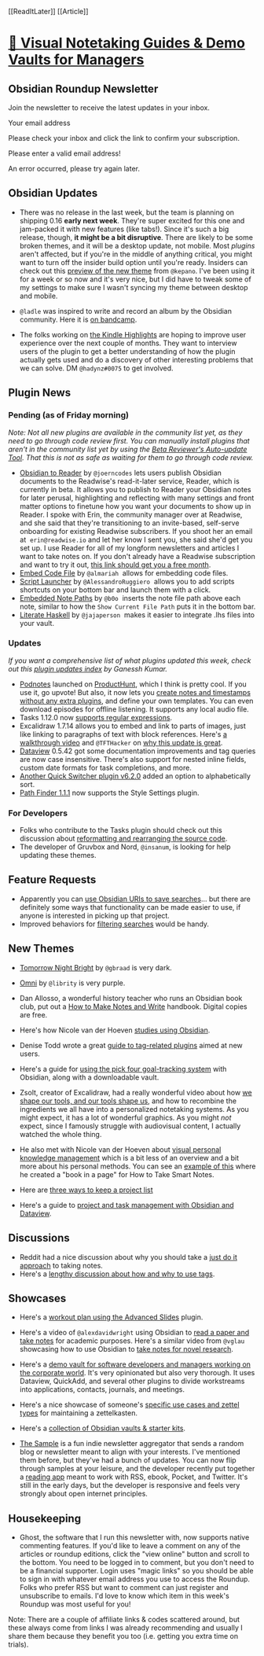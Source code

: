 [[ReadItLater]] [[Article]]

# [🌠 Visual Notetaking Guides & Demo Vaults for Managers](https://www.obsidianroundup.org/2022-08-27/)

## Obsidian Roundup Newsletter

Join the newsletter to receive the latest updates in your inbox.

Your email address

Please check your inbox and click the link to confirm your subscription.

Please enter a valid email address!

An error occurred, please try again later.

## Obsidian Updates

-   There was no release in the last week, but the team is planning on shipping 0.16 **early next week**. They're super excited for this one and jam-packed it with new features (like tabs!). Since it's such a big release, though, **it might be a bit disruptive**. There are likely to be some broken themes, and it will be a desktop update, not mobile. Most *plugins* aren't affected, but if you're in the middle of anything critical, you might want to turn off the insider build option until you're ready. Insiders can check out this [preview of the new theme](https://discord.com/channels/686053708261228577/716028884885307432/1012786039624040518) from `@kepano`. I've been using it for a week or so now and it's very nice, but I did have to tweak some of my settings to make sure I wasn't syncing my theme between desktop and mobile.

-   `@ladle` was inspired to write and record an album by the Obsidian community. Here it is [on bandcamp](https://ajrn.bandcamp.com/album/note-to-self-2).
-   The folks working on [the Kindle Highlights](https://github.com/hadynz/obsidian-kindle-plugin) are hoping to improve user experience over the next couple of months. They want to interview users of the plugin to get a better understanding of how the plugin actually gets used and do a discovery of other interesting problems that we can solve. DM `@hadynz#0075` to get involved.

## Plugin News

### Pending (as of Friday morning)

*Note: Not all new plugins are available in the community list yet, as they need to go through code review first. You can manually install plugins that aren't in the community list yet by using the [Beta Reviewer's Auto-update Tool](https://github.com/TfTHacker/obsidian42-brat). That this is not as safe as waiting for them to go through code review.*

-   [Obsidian to Reader](https://github.com/joerncodes/obsidian-readwise-reader) by `@joerncodes` lets users publish Obsidian documents to the Readwise's read-it-later service, Reader, which is currently in beta. It allows you to publish to Reader your Obsidian notes for later perusal, highlighting and reflecting with many settings and front matter options to finetune how you want your documents to show up in Reader. I spoke with Erin, the community manager over at Readwise, and she said that they're transitioning to an invite-based, self-serve onboarding for existing Readwise subscribers. If you shoot her an email at  `erin@readwise.io` and let her know I sent you, she said she'd get you set up. I use Reader for all of my longform newsletters and articles I want to take notes on. If you don't already have a Readwise subscription and want to try it out, [this link should get you a free month](https://readwise.io/i/ac9).
-   [Embed Code File](https://github.com/almariah/embed-code-file) by `@almariah`  allows for embedding code files.
-   [Script Launcher](https://github.com/AlessandroRuggiero/script-launcher) by `@AlessandroRuggiero`  allows you to add scripts shortcuts on your bottom bar and launch them with a click.
-   [Embedded Note Paths](https://github.com/b0o/obsidian-embedded-note-paths) by `@b0o`  inserts the note file path above each note, similar to how the `Show Current File Path` puts it in the bottom bar.
-   [Literate Haskell](https://github.com/jajaperson/obsidian-literate-haskell) by `@jajaperson`  makes it easier to integrate .lhs files into your vault.

### Updates

*If you want a comprehensive list of what plugins updated this week, check out this [plugin updates index](https://obsidian-plugin-stats.vercel.app/updates) by Ganessh Kumar.*

-   [Podnotes](https://github.com/chhoumann/PodNotes) launched on [ProductHunt](https://www.producthunt.com/posts/podnotes), which I think is pretty cool. If you use it, go upvote! But also, it now lets you [create notes and timestamps without any extra plugins](https://twitter.com/chrisbbh/status/1562811601756909569), and define your own templates. You can even download episodes for offline listening. It supports any local audio file.
-   Tasks 1.12.0 now [supports regular expressions](https://obsidian-tasks-group.github.io/obsidian-tasks/queries/regular-expressions/).
-   Excalidraw 1.7.14 allows you to embed and link to parts of images, just like linking to paragraphs of text with block references. Here's [a walkthrough video](https://youtu.be/yZQoJg2RCKI) and `@TFTHacker` on [why this update is great](https://twitter.com/TfTHacker/status/1561360717638316032).
-   [Dataview](https://github.com/blacksmithgu/obsidian-dataview) 0.5.42 got some documentation improvements and tag queries are now case insensitive. There's also support for nested inline fields, custom date formats for task completions, and more.
-   [Another Quick Switcher plugin v6.2.0](https://github.com/tadashi-aikawa/obsidian-another-quick-switcher/releases/tag/6.2.0) added an option to alphabetically sort.
-   [Path Finder 1.1.1](https://github.com/jerrywcy/obsidian-path-finder) now supports the Style Settings plugin.

### For Developers

-   Folks who contribute to the Tasks plugin should check out this discussion about [reformatting and rearranging the source code](https://github.com/obsidian-tasks-group/obsidian-tasks/discussions/1052).
-   The developer of Gruvbox and Nord, `@insanum`, is looking for help updating these themes.

## Feature Requests

-   Apparently you can [use Obsidian URIs to save searches](https://forum.obsidian.md/t/creating-links-for-saved-searches-in-notes/42337/2)... but there are definitely some ways that functionality can be made easier to use, if anyone is interested in picking up that project.
-   Improved behaviors for [filtering searches](https://forum.obsidian.md/t/filter-tags-list-in-tag-pane-when-choosing-tags/12352) would be handy.

## New Themes

-   [Tomorrow Night Bright](https://github.com/gbraad/obsidian-tomorrow-night-bright-theme) by `@gbraad` is very dark.
-   [Omni](https://github.com/librity/omni-obsidian) by `@librity` is very purple.

-   Dan Allosso, a wonderful history teacher who runs an Obsidian book club, put out a [How to Make Notes and Write](https://boffosocko.com/2022/08/02/how-to-make-notes-and-write-a-handbook-by-dan-allosso-and-s-f-allosso/) handbook. Digital copies are free.
-   Here's how Nicole van der Hoeven [studies using Obsidian](https://www.youtube.com/watch?v=FAy9ZWaHSIw).
-   Denise Todd wrote a great [guide to tag-related plugins](https://denisetodd.medium.com/two-obsidian-plugins-youll-wonder-how-you-lived-without-ea135c664d62) aimed at new users.
-   Here's a guide for [using the pick four goal-tracking system](https://thebuccaneersbounty.wordpress.com/2022/08/24/how-to-use-pick-four-to-track-goals-and-habits-in-obsidian/) with Obsidian, along with a downloadable vault.
-   Zsolt, creator of Excalidraw, had a really wonderful video about how [we shape our tools, and our tools shape us](https://www.youtube.com/watch?v=AtdAAD47aQY), and how to recombine the ingredients we all have into a personalized notetaking systems. As you might expect, it has a lot of wonderful graphics. As you might *not* expect, since I famously struggle with audiovisual content, I actually watched the whole thing.
-   He also met with Nicole van der Hoeven about [visual personal knowledge management](https://www.youtube.com/watch?v=fXGcOWycgG4) which is a bit less of an overview and a bit more about his personal methods. You can see an [example of this](https://www.youtube.com/watch?v=o49C8jQIsvs) where he created a "book in a page" for How to Take Smart Notes.
-   Here are [three ways to keep a project list](https://iwannabemewhenigrowup.medium.com/three-ways-to-keep-a-project-list-in-obsidian-23b34959e697)
-   Here's a guide to [project and task management with Obsidian and Dataview](https://mostlymaths.net/2022/08/obsidian-task-management.html/).

## Discussions

-   Reddit had a nice discussion about why you should take a [just do it approach](https://www.reddit.com/r/ObsidianMD/comments/wwlgex/stop_looking_for_structure/) to taking notes.
-   Here's a [lengthy discussion about how and why to use tags](https://www.reddit.com/r/ObsidianMD/comments/wu84x2/can_you_guys_explain_what_value_do_tags_bring_and/).

## Showcases

-   Here's a [workout plan using the Advanced Slides](https://mszturc.github.io/obsidian-advanced-slides/examples/) plugin.
-   Here's a video of `@alexdavidwright` using Obsidian to [read a paper and take notes](https://www.loom.com/share/47baf93fe0464d239f1574e36e3380df) for academic purposes. Here's a similar video from `@vglau` showcasing how to use Obsidian to [take notes for novel research](https://www.youtube.com/watch?v=eIjRsgcCaWI).
-   Here's a [demo vault for software developers and managers working on the corporate world](https://github.com/cuken/obsidian-weave). It's very opinionated but also very thorough. It uses Dataview, QuickAdd, and several other plugins to divide workstreams into applications, contacts, journals, and meetings.
-   Here's a nice showcase of someone's [specific use cases and zettel types](https://forum.toolsforthought.io/t/my-specific-use-cases-and-zettel-types/60) for maintaining a zettelkasten.
-   Here's a [collection of Obsidian vaults & starter kits](https://twitter.com/rsims/status/1556333756910288896).

-   [The Sample](https://thesample.ai/?ref=9937) is a fun indie newsletter aggregator that sends a random blog or newsletter meant to align with your interests. I've mentioned them before, but they've had a bunch of updates. You can now flip through samples at your leisure, and the developer recently put together a [reading app](https://yakread.com/) meant to work with RSS, ebook, Pocket, and Twitter. It's still in the early days, but the developer is responsive and feels very strongly about open internet principles.

## Housekeeping

-   Ghost, the software that I run this newsletter with, now supports native commenting features. If you'd like to leave a comment on any of the articles or roundup editions, click the "view online" button and scroll to the bottom. You need to be logged in to comment, but you don't need to be a financial supporter. Login uses "magic links" so you should be able to sign in with whatever email address you use to access the Roundup. Folks who prefer RSS but want to comment can just register and unsubscribe to emails. I'd love to know which item in this week's Roundup was most useful for you!

Note: There are a couple of affiliate links & codes scattered around, but these always come from links I was already recommending and usually I share them because they benefit you too (i.e. getting you extra time on trials).